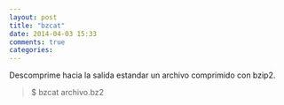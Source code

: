 ```yaml
---
layout: post
title: "bzcat"
date: 2014-04-03 15:33
comments: true
categories: 
---
```

Descomprime hacia la salida estandar un archivo comprimido con bzip2.

>$ bzcat archivo.bz2


